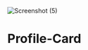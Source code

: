![Screenshot (5)](https://user-images.githubusercontent.com/129422009/235298995-17497b2c-6a40-4de4-b048-e5ce2faec144.png)

# Profile-Card

